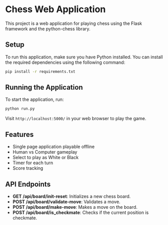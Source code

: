 # Chess Web Application

This project is a web application for playing chess using the Flask framework and the python-chess library.

## Setup

To run this application, make sure you have Python installed. You can install the required dependencies using the following command:

```bash
pip install -r requirements.txt
```

## Running the Application

To start the application, run:

```bash
python run.py
```

Visit `http://localhost:5000/` in your web browser to play the game.

## Features
- Single page application playable offline
- Human vs Computer gameplay
- Select to play as White or Black
- Timer for each turn
- Score tracking

## API Endpoints
- **GET /api/board/init-reset**: Initializes a new chess board.
- **POST /api/board/validate-move**: Validates a move.
- **POST /api/board/make-move**: Makes a move on the board.
- **POST /api/board/is_checkmate**: Checks if the current position is checkmate.
